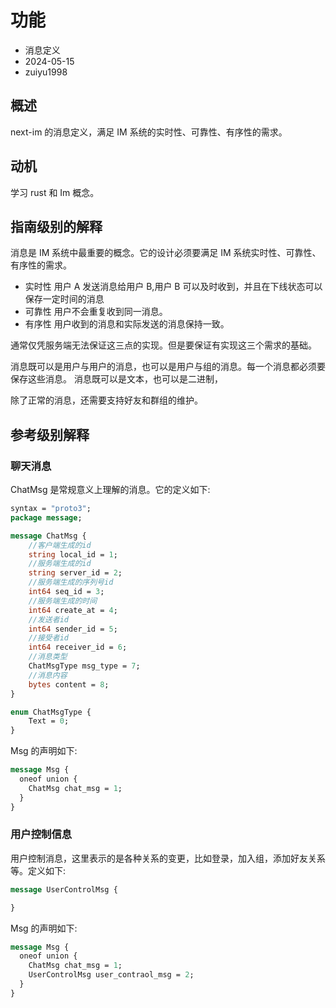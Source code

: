 # 功能

- 消息定义
- 2024-05-15
- zuiyu1998

## 概述

next-im 的消息定义，满足 IM 系统的实时性、可靠性、有序性的需求。

## 动机

学习 rust 和 Im 概念。

## 指南级别的解释

消息是 IM 系统中最重要的概念。它的设计必须要满足 IM 系统实时性、可靠性、有序性的需求。

- 实时性
  用户 A 发送消息给用户 B,用户 B 可以及时收到，并且在下线状态可以保存一定时间的消息
- 可靠性
  用户不会重复收到同一消息。
- 有序性
  用户收到的消息和实际发送的消息保持一致。

通常仅凭服务端无法保证这三点的实现。但是要保证有实现这三个需求的基础。

消息既可以是用户与用户的消息，也可以是用户与组的消息。每一个消息都必须要保存这些消息。
消息既可以是文本，也可以是二进制，

除了正常的消息，还需要支持好友和群组的维护。

## 参考级别解释

### 聊天消息

ChatMsg 是常规意义上理解的消息。它的定义如下:

```proto
syntax = "proto3";
package message;

message ChatMsg {
    //客户端生成的id
    string local_id = 1;
    //服务端生成的id
    string server_id = 2;
    //服务端生成的序列号id
    int64 seq_id = 3;
    //服务端生成的时间
    int64 create_at = 4;
    //发送者id
    int64 sender_id = 5;
    //接受者id
    int64 receiver_id = 6;
    //消息类型
    ChatMsgType msg_type = 7;
    //消息内容
    bytes content = 8;
}

enum ChatMsgType {
    Text = 0;
}
```

Msg 的声明如下:

```proto
message Msg {
  oneof union {
    ChatMsg chat_msg = 1;
  }
}
```

### 用户控制信息

用户控制消息，这里表示的是各种关系的变更，比如登录，加入组，添加好友关系等。定义如下:

```proto
message UserControlMsg {

}
```

Msg 的声明如下:

```proto
message Msg {
  oneof union {
    ChatMsg chat_msg = 1;
    UserControlMsg user_contraol_msg = 2;
  }
}
```
